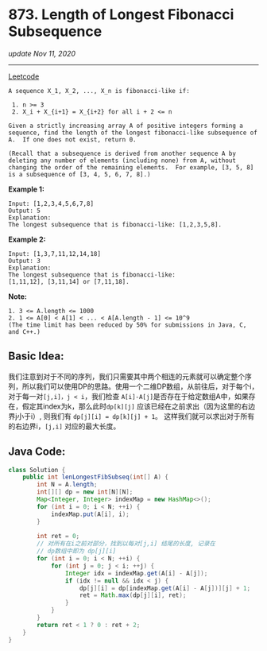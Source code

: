 # 873. Length of Longest Fibonacci Subsequence

_update Nov 11, 2020_

---
[Leetcode](https://leetcode.com/problems/length-of-longest-fibonacci-subsequence/)

```
A sequence X_1, X_2, ..., X_n is fibonacci-like if:

 1. n >= 3
 2. X_i + X_{i+1} = X_{i+2} for all i + 2 <= n

Given a strictly increasing array A of positive integers forming a sequence, find the length of the longest fibonacci-like subsequence of A.  If one does not exist, return 0.

(Recall that a subsequence is derived from another sequence A by deleting any number of elements (including none) from A, without changing the order of the remaining elements.  For example, [3, 5, 8] is a subsequence of [3, 4, 5, 6, 7, 8].)
```

**Example 1:**
```
Input: [1,2,3,4,5,6,7,8]
Output: 5
Explanation:
The longest subsequence that is fibonacci-like: [1,2,3,5,8].
```

**Example 2:**
```
Input: [1,3,7,11,12,14,18]
Output: 3
Explanation:
The longest subsequence that is fibonacci-like:
[1,11,12], [3,11,14] or [7,11,18].
```

**Note:**
```
1. 3 <= A.length <= 1000
2. 1 <= A[0] < A[1] < ... < A[A.length - 1] <= 10^9
(The time limit has been reduced by 50% for submissions in Java, C, and C++.)
```

## Basic Idea:
我们注意到对于不同的序列，我们只需要其中两个相连的元素就可以确定整个序列，所以我们可以使用DP的思路。使用一个二维DP数组，从前往后，对于每个i，对于每一对`[j,i]，j < i`，我们检查 `A[i]-A[j]`是否存在于给定数组A中，如果存在，假定其index为k，那么此时`dp[k][j]` 应该已经在之前求出（因为这里的右边界j小于i）, 则我们有 `dp[j][i] = dp[k][j] + 1`。 这样我们就可以求出对于所有的右边界i，`[j,i]` 对应的最大长度。

## Java Code:
```java
class Solution {
    public int lenLongestFibSubseq(int[] A) {
        int N = A.length;
        int[][] dp = new int[N][N];
        Map<Integer, Integer> indexMap = new HashMap<>();
        for (int i = 0; i < N; ++i) {
            indexMap.put(A[i], i);
        }
            
        int ret = 0;
        // 对所有在i之前对部分，找到以每对[j,i] 结尾的长度, 记录在
        // dp数组中即为 dp[j][i]
        for (int i = 0; i < N; ++i) {
            for (int j = 0; j < i; ++j) {
                Integer idx = indexMap.get(A[i] - A[j]);
                if (idx != null && idx < j) {
                    dp[j][i] = dp[indexMap.get(A[i] - A[j])][j] + 1;
                    ret = Math.max(dp[j][i], ret);
                }
            }
        }
        return ret < 1 ? 0 : ret + 2;
    }
}
```
